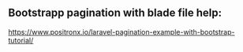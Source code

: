 ## Bootstrapp pagination with blade file help:
https://www.positronx.io/laravel-pagination-example-with-bootstrap-tutorial/
